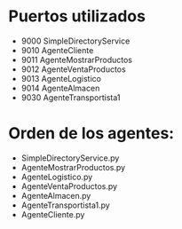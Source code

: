 # Puertos utilizados
- 9000 SimpleDirectoryService
- 9010 AgenteCliente
- 9011 AgenteMostrarProductos
- 9012 AgenteVentaProductos
- 9013 AgenteLogistico
- 9014 AgenteAlmacen
- 9030 AgenteTransportista1

# Orden de los agentes:
- SimpleDirectoryService.py
- AgenteMostrarProductos.py
- AgenteLogistico.py
- AgenteVentaProductos.py
- AgenteAlmacen.py
- AgenteTransportista1.py
- AgenteCliente.py